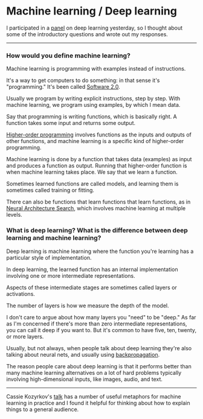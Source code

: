# Machine learning / Deep learning

I participated in a
[panel](https://www.meetup.com/TechinMotionDC/events/252910659/) on
deep learning yesterday, so I thought about some of the introductory
questions and wrote out my responses.

---

### How would you define machine learning?

Machine learning is programming with examples instead of instructions.

It's a way to get computers to do something: in that sense it's
"programming." It's been called
[Software 2.0](https://medium.com/@karpathy/software-2-0-a64152b37c35).

Usually we program by writing explicit instructions, step by step.
With machine learning, we program using examples, by which I mean
data.

Say that programming is writing functions, which is basically right. A
function takes some input and returns some output.

[Higher-order programming](https://en.wikipedia.org/wiki/Higher-order_programming)
involves functions as the inputs and outputs of other functions, and
machine learning is a specific kind of higher-order programming.

Machine learning is done by a function that takes data (examples) as
input and produces a function as output. Running that higher-order
function is when machine learning takes place. We say that we learn a
function.

Sometimes learned functions are called models, and learning them is
sometimes called training or fitting.

There can also be functions that learn functions that learn functions,
as in [Neural Architecture Search](https://arxiv.org/abs/1611.01578),
which involves machine learning at multiple levels.


### What is deep learning? What is the difference between deep learning and machine learning?

Deep learning is machine learning where the function you're learning
has a particular style of implementation.

In deep learning, the learned function has an internal implementation
involving one or more intermediate representations.

Aspects of these intermediate stages are sometimes called layers or
activations.

The number of layers is how we measure the depth of the model.

I don't care to argue about how many layers you "need" to be "deep."
As far as I'm concerned if there's more than zero intermediate
representations, you can call it deep if you want to. But it's common
to have five, ten, twenty, or more layers.

Usually, but not always, when people talk about deep learning they're
also talking about neural nets, and usually using
[backpropagation](https://en.wikipedia.org/wiki/Backpropagation).

The reason people care about deep learning is that it performs better
than many machine learning alternatives on a lot of hard problems
typically involving high-dimensional inputs, like images, audio, and
text.

---

Cassie Kozyrkov's [talk](https://www.youtube.com/watch?v=iLu9XyZ55oI)
has a number of useful metaphors for machine learning in practice and
I found it helpful for thinking about how to explain things to a
general audience.
